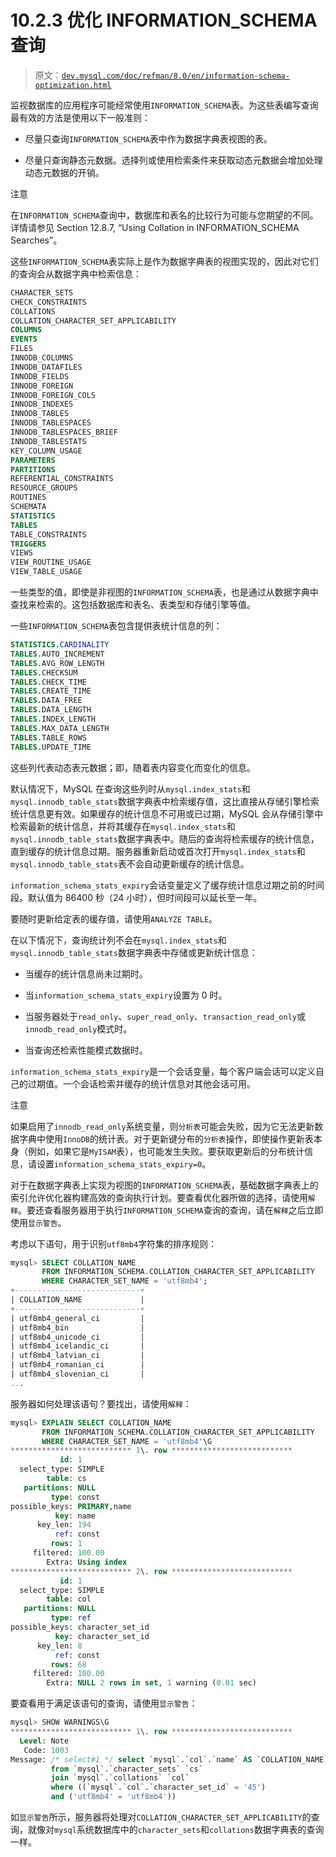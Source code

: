 # 10.2.3 优化 INFORMATION_SCHEMA 查询

> 原文：[`dev.mysql.com/doc/refman/8.0/en/information-schema-optimization.html`](https://dev.mysql.com/doc/refman/8.0/en/information-schema-optimization.html)

监视数据库的应用程序可能经常使用`INFORMATION_SCHEMA`表。为这些表编写查询最有效的方法是使用以下一般准则：

+   尽量只查询`INFORMATION_SCHEMA`表中作为数据字典表视图的表。

+   尽量只查询静态元数据。选择列或使用检索条件来获取动态元数据会增加处理动态元数据的开销。

注意

在`INFORMATION_SCHEMA`查询中，数据库和表名的比较行为可能与您期望的不同。详情请参见 Section 12.8.7, “Using Collation in INFORMATION_SCHEMA Searches”。

这些`INFORMATION_SCHEMA`表实际上是作为数据字典表的视图实现的，因此对它们的查询会从数据字典中检索信息：

```sql
CHARACTER_SETS
CHECK_CONSTRAINTS
COLLATIONS
COLLATION_CHARACTER_SET_APPLICABILITY
COLUMNS
EVENTS
FILES
INNODB_COLUMNS
INNODB_DATAFILES
INNODB_FIELDS
INNODB_FOREIGN
INNODB_FOREIGN_COLS
INNODB_INDEXES
INNODB_TABLES
INNODB_TABLESPACES
INNODB_TABLESPACES_BRIEF
INNODB_TABLESTATS
KEY_COLUMN_USAGE
PARAMETERS
PARTITIONS
REFERENTIAL_CONSTRAINTS
RESOURCE_GROUPS
ROUTINES
SCHEMATA
STATISTICS
TABLES
TABLE_CONSTRAINTS
TRIGGERS
VIEWS
VIEW_ROUTINE_USAGE
VIEW_TABLE_USAGE
```

一些类型的值，即使是非视图的`INFORMATION_SCHEMA`表，也是通过从数据字典中查找来检索的。这包括数据库和表名、表类型和存储引擎等值。

一些`INFORMATION_SCHEMA`表包含提供表统计信息的列：

```sql
STATISTICS.CARDINALITY
TABLES.AUTO_INCREMENT
TABLES.AVG_ROW_LENGTH
TABLES.CHECKSUM
TABLES.CHECK_TIME
TABLES.CREATE_TIME
TABLES.DATA_FREE
TABLES.DATA_LENGTH
TABLES.INDEX_LENGTH
TABLES.MAX_DATA_LENGTH
TABLES.TABLE_ROWS
TABLES.UPDATE_TIME
```

这些列代表动态表元数据；即，随着表内容变化而变化的信息。

默认情况下，MySQL 在查询这些列时从`mysql.index_stats`和`mysql.innodb_table_stats`数据字典表中检索缓存值，这比直接从存储引擎检索统计信息更有效。如果缓存的统计信息不可用或已过期，MySQL 会从存储引擎中检索最新的统计信息，并将其缓存在`mysql.index_stats`和`mysql.innodb_table_stats`数据字典表中。随后的查询将检索缓存的统计信息，直到缓存的统计信息过期。服务器重新启动或首次打开`mysql.index_stats`和`mysql.innodb_table_stats`表不会自动更新缓存的统计信息。

`information_schema_stats_expiry`会话变量定义了缓存统计信息过期之前的时间段。默认值为 86400 秒（24 小时），但时间段可以延长至一年。

要随时更新给定表的缓存值，请使用`ANALYZE TABLE`。

在以下情况下，查询统计列不会在`mysql.index_stats`和`mysql.innodb_table_stats`数据字典表中存储或更新统计信息：

+   当缓存的统计信息尚未过期时。

+   当`information_schema_stats_expiry`设置为 0 时。

+   当服务器处于`read_only`、`super_read_only`、`transaction_read_only`或`innodb_read_only`模式时。

+   当查询还检索性能模式数据时。

`information_schema_stats_expiry`是一个会话变量，每个客户端会话可以定义自己的过期值。一个会话检索并缓存的统计信息对其他会话可用。

注意

如果启用了`innodb_read_only`系统变量，则`分析表`可能会失败，因为它无法更新数据字典中使用`InnoDB`的统计表。对于更新键分布的`分析表`操作，即使操作更新表本身（例如，如果它是`MyISAM`表），也可能发生失败。要获取更新后的分布统计信息，请设置`information_schema_stats_expiry=0`。

对于在数据字典表上实现为视图的`INFORMATION_SCHEMA`表，基础数据字典表上的索引允许优化器构建高效的查询执行计划。要查看优化器所做的选择，请使用`解释`。要还查看服务器用于执行`INFORMATION_SCHEMA`查询的查询，请在`解释`之后立即使用`显示警告`。

考虑以下语句，用于识别`utf8mb4`字符集的排序规则：

```sql
mysql> SELECT COLLATION_NAME
       FROM INFORMATION_SCHEMA.COLLATION_CHARACTER_SET_APPLICABILITY
       WHERE CHARACTER_SET_NAME = 'utf8mb4';
+----------------------------+
| COLLATION_NAME             |
+----------------------------+
| utf8mb4_general_ci         |
| utf8mb4_bin                |
| utf8mb4_unicode_ci         |
| utf8mb4_icelandic_ci       |
| utf8mb4_latvian_ci         |
| utf8mb4_romanian_ci        |
| utf8mb4_slovenian_ci       |
...
```

服务器如何处理该语句？要找出，请使用`解释`：

```sql
mysql> EXPLAIN SELECT COLLATION_NAME
       FROM INFORMATION_SCHEMA.COLLATION_CHARACTER_SET_APPLICABILITY
       WHERE CHARACTER_SET_NAME = 'utf8mb4'\G
*************************** 1\. row ***************************
           id: 1
  select_type: SIMPLE
        table: cs
   partitions: NULL
         type: const
possible_keys: PRIMARY,name
          key: name
      key_len: 194
          ref: const
         rows: 1
     filtered: 100.00
        Extra: Using index
*************************** 2\. row ***************************
           id: 1
  select_type: SIMPLE
        table: col
   partitions: NULL
         type: ref
possible_keys: character_set_id
          key: character_set_id
      key_len: 8
          ref: const
         rows: 68
     filtered: 100.00
        Extra: NULL 2 rows in set, 1 warning (0.01 sec)
```

要查看用于满足该语句的查询，请使用`显示警告`：

```sql
mysql> SHOW WARNINGS\G
*************************** 1\. row ***************************
  Level: Note
   Code: 1003
Message: /* select#1 */ select `mysql`.`col`.`name` AS `COLLATION_NAME`
         from `mysql`.`character_sets` `cs`
         join `mysql`.`collations` `col`
         where ((`mysql`.`col`.`character_set_id` = '45')
         and ('utf8mb4' = 'utf8mb4'))
```

如`显示警告`所示，服务器将处理对`COLLATION_CHARACTER_SET_APPLICABILITY`的查询，就像对`mysql`系统数据库中的`character_sets`和`collations`数据字典表的查询一样。
